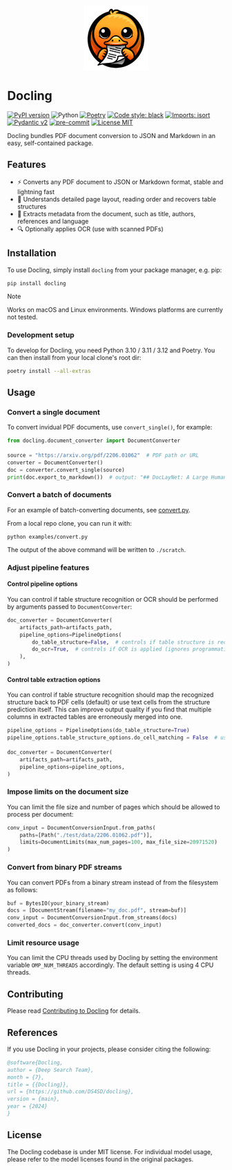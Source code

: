 <p align="center">
  <a href="https://github.com/ds4sd/docling">
    <img loading="lazy" alt="Docling" src="https://github.com/DS4SD/docling/raw/main/logo.png" width="150" />
  </a>
</p>

# Docling

[![PyPI version](https://img.shields.io/pypi/v/docling)](https://pypi.org/project/docling/)
![Python](https://img.shields.io/badge/python-3.10%20%7C%203.11%20%7C%203.12-blue)
[![Poetry](https://img.shields.io/endpoint?url=https://python-poetry.org/badge/v0.json)](https://python-poetry.org/)
[![Code style: black](https://img.shields.io/badge/code%20style-black-000000.svg)](https://github.com/psf/black)
[![Imports: isort](https://img.shields.io/badge/%20imports-isort-%231674b1?style=flat&labelColor=ef8336)](https://pycqa.github.io/isort/)
[![Pydantic v2](https://img.shields.io/endpoint?url=https://raw.githubusercontent.com/pydantic/pydantic/main/docs/badge/v2.json)](https://pydantic.dev)
[![pre-commit](https://img.shields.io/badge/pre--commit-enabled-brightgreen?logo=pre-commit&logoColor=white)](https://github.com/pre-commit/pre-commit)
[![License MIT](https://img.shields.io/github/license/DS4SD/docling)](https://opensource.org/licenses/MIT)

Docling bundles PDF document conversion to JSON and Markdown in an easy, self-contained package.

## Features
* ⚡ Converts any PDF document to JSON or Markdown format, stable and lightning fast
* 📑 Understands detailed page layout, reading order and recovers table structures
* 📝 Extracts metadata from the document, such as title, authors, references and language
* 🔍 Optionally applies OCR (use with scanned PDFs)

## Installation

To use Docling, simply install `docling` from your package manager, e.g. pip:
```bash
pip install docling
```

> [!NOTE]
> Works on macOS and Linux environments. Windows platforms are currently not tested.

### Development setup

To develop for Docling, you need Python 3.10 / 3.11 / 3.12 and Poetry. You can then install from your local clone's root dir:
```bash
poetry install --all-extras
```

## Usage

### Convert a single document

To convert invidual PDF documents, use `convert_single()`, for example:
```python
from docling.document_converter import DocumentConverter

source = "https://arxiv.org/pdf/2206.01062"  # PDF path or URL
converter = DocumentConverter()
doc = converter.convert_single(source)
print(doc.export_to_markdown())  # output: "## DocLayNet: A Large Human-Annotated Dataset for Document-Layout Analysis [...]"
```

### Convert a batch of documents

For an example of batch-converting documents, see [convert.py](https://github.com/DS4SD/docling/blob/main/examples/convert.py).

From a local repo clone, you can run it with:

```
python examples/convert.py
```
The output of the above command will be written to `./scratch`.

### Adjust pipeline features

#### Control pipeline options

You can control if table structure recognition or OCR should be performed by arguments passed to `DocumentConverter`:
```python
doc_converter = DocumentConverter(
    artifacts_path=artifacts_path,
    pipeline_options=PipelineOptions(
        do_table_structure=False,  # controls if table structure is recovered
        do_ocr=True,  # controls if OCR is applied (ignores programmatic content)
    ),
)
```

#### Control table extraction options

You can control if table structure recognition should map the recognized structure back to PDF cells (default) or use text cells from the structure prediction itself.
This can improve output quality if you find that multiple columns in extracted tables are erroneously merged into one.


```python
pipeline_options = PipelineOptions(do_table_structure=True)
pipeline_options.table_structure_options.do_cell_matching = False  # uses text cells predicted from table structure model

doc_converter = DocumentConverter(
    artifacts_path=artifacts_path,
    pipeline_options=pipeline_options,
)
```

### Impose limits on the document size

You can limit the file size and number of pages which should be allowed to process per document:
```python
conv_input = DocumentConversionInput.from_paths(
    paths=[Path("./test/data/2206.01062.pdf")],
    limits=DocumentLimits(max_num_pages=100, max_file_size=20971520)
)
```

### Convert from binary PDF streams

You can convert PDFs from a binary stream instead of from the filesystem as follows:
```python
buf = BytesIO(your_binary_stream)
docs = [DocumentStream(filename="my_doc.pdf", stream=buf)]
conv_input = DocumentConversionInput.from_streams(docs)
converted_docs = doc_converter.convert(conv_input)
```
### Limit resource usage

You can limit the CPU threads used by Docling by setting the environment variable `OMP_NUM_THREADS` accordingly. The default setting is using 4 CPU threads.


## Contributing

Please read [Contributing to Docling](https://github.com/DS4SD/docling/blob/main/CONTRIBUTING.md) for details.


## References

If you use Docling in your projects, please consider citing the following:

```bib
@software{Docling,
author = {Deep Search Team},
month = {7},
title = {{Docling}},
url = {https://github.com/DS4SD/docling},
version = {main},
year = {2024}
}
```

## License

The Docling codebase is under MIT license.
For individual model usage, please refer to the model licenses found in the original packages.
